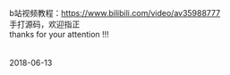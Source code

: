 b站视频教程：https://www.bilibili.com/video/av35988777 <br/>
手打源码，欢迎指正  <br/>
thanks for your attention !!!  <br/>
<br/>
<br/>
2018-06-13
